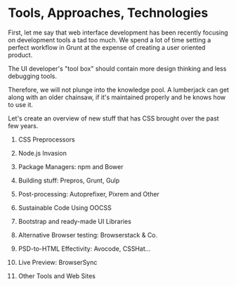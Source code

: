 Tools, Approaches, Technologies
===============================

First, let me say that web interface development has been recently focusing on
development tools a tad too much. We spend a lot of time setting a perfect
workflow in Grunt at the expense of creating a user oriented product.

The UI developer's "tool box" should contain more design thinking and less
debugging tools.

Therefore, we will not plunge into the knowledge pool. A lumberjack can get
along with an older chainsaw, if it's maintained properly and he knows how to
use it.

Let's create an overview of new stuff that has CSS brought over the past few
years.

1.  CSS Preprocessors

2.  Node.js Invasion

3.  Package Managers: npm and Bower

4.  Building stuff: Prepros, Grunt, Gulp

5.  Post-processing: Autoprefixer, Pixrem and Other

6.  Sustainable Code Using OOCSS

7.  Bootstrap and ready-made UI Libraries

8.  Alternative Browser testing: Browserstack & Co.

9.  PSD-to-HTML Effectivity: Avocode, CSSHat…

10. Live Preview: BrowserSync

11. Other Tools and Web Sites
